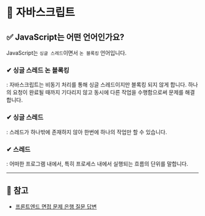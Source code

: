 # 📌 자바스크립트
## ✅ JavaScript는 어떤 언어인가요?
JavaScript는 `싱글 스레드`이면서 `논 블록킹` 언어입니다.
### ✔ 싱글 스레드 논 블록킹
: 자바스크립트는 비동기 처리를 통해 싱글 스레드이지만 블록킹 되지 않게 합니다. 하나의 요청이 완료될 때까지 기다리지 않고 동시에 다른 작업을 수행함으로써 문제를 해결합니다.
### ✔ 싱글 스레드
: 스레드가 하나밖에 존재하지 않아 한번에 하나의 작업만 할 수 있습니다.
### ✔ 스레드
: 어떠한 프로그램 내에서, 특히 프로세스 내에서 실행되는 흐름의 단위를 말합니다.

***
## 🔗 참고
- [프론트엔드 면접 문제 은행 질문 답변
](https://velog.io/@wkahd01/%ED%94%84%EB%A1%A0%ED%8A%B8%EC%97%94%EB%93%9C-%EB%A9%B4%EC%A0%91-%EB%AC%B8%EC%A0%9C-%EC%9D%80%ED%96%89-HTML-%EC%A7%88%EB%AC%B8-%EB%8B%B5%EB%B3%80#javascript%EB%8A%94-%EB%AC%B4%EC%8A%A8-%EC%96%B8%EC%96%B4%EC%9D%B8%EA%B0%80)